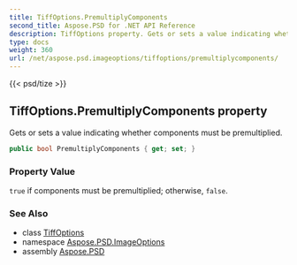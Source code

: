 ```yaml
---
title: TiffOptions.PremultiplyComponents
second_title: Aspose.PSD for .NET API Reference
description: TiffOptions property. Gets or sets a value indicating whether components must be premultiplied
type: docs
weight: 360
url: /net/aspose.psd.imageoptions/tiffoptions/premultiplycomponents/
---
```

{{< psd/tize >}}
## TiffOptions.PremultiplyComponents property

Gets or sets a value indicating whether components must be premultiplied.

```csharp
public bool PremultiplyComponents { get; set; }
```

### Property Value

`true` if components must be premultiplied; otherwise, `false`.

### See Also

* class [TiffOptions](../)
* namespace [Aspose.PSD.ImageOptions](../../tiffoptions/)
* assembly [Aspose.PSD](../../../)


